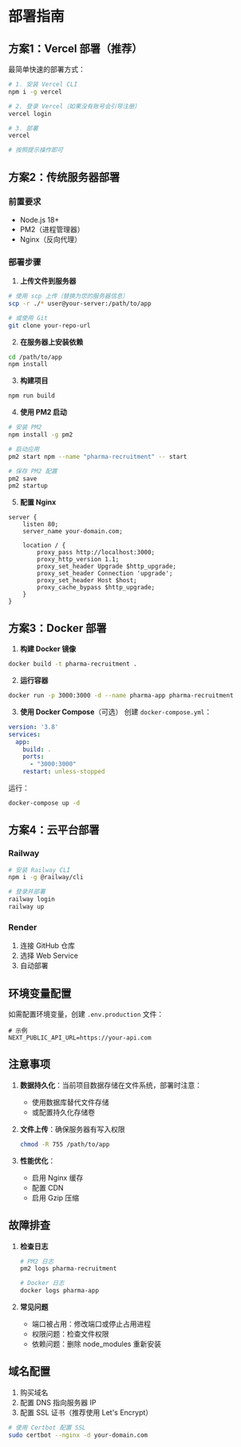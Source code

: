 # 部署指南

## 方案1：Vercel 部署（推荐）

最简单快速的部署方式：

```bash
# 1. 安装 Vercel CLI
npm i -g vercel

# 2. 登录 Vercel（如果没有账号会引导注册）
vercel login

# 3. 部署
vercel

# 按照提示操作即可
```

## 方案2：传统服务器部署

### 前置要求
- Node.js 18+ 
- PM2（进程管理器）
- Nginx（反向代理）

### 部署步骤

1. **上传文件到服务器**
```bash
# 使用 scp 上传（替换为您的服务器信息）
scp -r ./* user@your-server:/path/to/app

# 或使用 Git
git clone your-repo-url
```

2. **在服务器上安装依赖**
```bash
cd /path/to/app
npm install
```

3. **构建项目**
```bash
npm run build
```

4. **使用 PM2 启动**
```bash
# 安装 PM2
npm install -g pm2

# 启动应用
pm2 start npm --name "pharma-recruitment" -- start

# 保存 PM2 配置
pm2 save
pm2 startup
```

5. **配置 Nginx**
```nginx
server {
    listen 80;
    server_name your-domain.com;

    location / {
        proxy_pass http://localhost:3000;
        proxy_http_version 1.1;
        proxy_set_header Upgrade $http_upgrade;
        proxy_set_header Connection 'upgrade';
        proxy_set_header Host $host;
        proxy_cache_bypass $http_upgrade;
    }
}
```

## 方案3：Docker 部署

1. **构建 Docker 镜像**
```bash
docker build -t pharma-recruitment .
```

2. **运行容器**
```bash
docker run -p 3000:3000 -d --name pharma-app pharma-recruitment
```

3. **使用 Docker Compose**（可选）
创建 `docker-compose.yml`：
```yaml
version: '3.8'
services:
  app:
    build: .
    ports:
      - "3000:3000"
    restart: unless-stopped
```

运行：
```bash
docker-compose up -d
```

## 方案4：云平台部署

### Railway
```bash
# 安装 Railway CLI
npm i -g @railway/cli

# 登录并部署
railway login
railway up
```

### Render
1. 连接 GitHub 仓库
2. 选择 Web Service
3. 自动部署

## 环境变量配置

如需配置环境变量，创建 `.env.production` 文件：
```env
# 示例
NEXT_PUBLIC_API_URL=https://your-api.com
```

## 注意事项

1. **数据持久化**：当前项目数据存储在文件系统，部署时注意：
   - 使用数据库替代文件存储
   - 或配置持久化存储卷

2. **文件上传**：确保服务器有写入权限
   ```bash
   chmod -R 755 /path/to/app
   ```

3. **性能优化**：
   - 启用 Nginx 缓存
   - 配置 CDN
   - 启用 Gzip 压缩

## 故障排查

1. **检查日志**
   ```bash
   # PM2 日志
   pm2 logs pharma-recruitment
   
   # Docker 日志
   docker logs pharma-app
   ```

2. **常见问题**
   - 端口被占用：修改端口或停止占用进程
   - 权限问题：检查文件权限
   - 依赖问题：删除 node_modules 重新安装

## 域名配置

1. 购买域名
2. 配置 DNS 指向服务器 IP
3. 配置 SSL 证书（推荐使用 Let's Encrypt）

```bash
# 使用 Certbot 配置 SSL
sudo certbot --nginx -d your-domain.com
```
